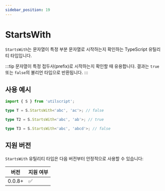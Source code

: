 ```yaml
---
sidebar_position: 19
---
```


# StartsWith

`StartsWith`는 문자열이 특정 부분 문자열로 시작하는지 확인하는 TypeScript 유틸리티 타입입니다.

:::tip
문자열이 특정 접두사(prefix)로 시작하는지 확인할 때 유용합니다. 결과는 `true` 또는 `false`의 불리언 타입으로 반환됩니다.
:::

## 사용 예시

```ts
import { S } from 'utilscript';

type T = S.StartsWith<'abc', 'ac'>; // false

type T2 = S.StartsWith<'abc', 'ab'>; // true

type T3 = S.StartsWith<'abc', 'abcd'>; // false
```

## 지원 버전

`StartsWith` 유틸리티 타입은 다음 버전부터 안정적으로 사용할 수 있습니다:

| 버전   | 지원 여부 |
| ------ | --------- |
| 0.0.8+ | ✅        |
